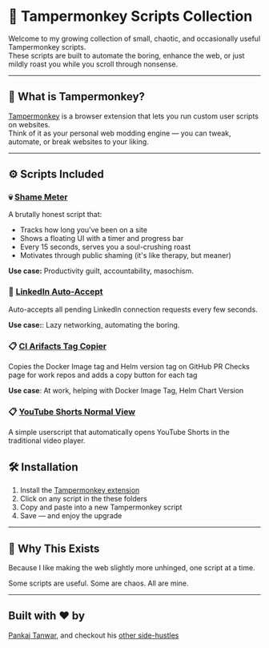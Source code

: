# 🐒 Tampermonkey Scripts Collection

Welcome to my growing collection of small, chaotic, and occasionally useful Tampermonkey scripts.  
These scripts are built to automate the boring, enhance the web, or just mildly roast you while you scroll through nonsense.

---

## 📜 What is Tampermonkey?

[Tampermonkey](https://www.tampermonkey.net/) is a browser extension that lets you run custom user scripts on websites.  
Think of it as your personal web modding engine — you can tweak, automate, or break websites to your liking.

---

## ⚙️ Scripts Included

### 💀 [Shame Meter](./shame-meter/shame-meter.user.js)

A brutally honest script that:

- Tracks how long you’ve been on a site
- Shows a floating UI with a timer and progress bar
- Every 15 seconds, serves you a soul-crushing roast
- Motivates through public shaming (it's like therapy, but meaner)

**Use case:** Productivity guilt, accountability, masochism.

### 🤝 [LinkedIn Auto-Accept](./auto-accept-linkedin-requests/auto-accept.user.js)

Auto-accepts all pending LinkedIn connection requests every few seconds.

**Use case:**: Lazy networking, automating the boring.

### 📋 [CI Arifacts Tag Copier](./github-ci-artifacts-tag-copier/tag-copier.user.js)

Copies the Docker Image tag and Helm version tag on GitHub PR Checks page for work repos and adds a copy button for each tag

**Use case**: At work, helping with Docker Image Tag, Helm Chart Version

### 📋 [YouTube Shorts Normal View](./shorts-normal-view/shorts-normal-view.user.js)

A simple userscript that automatically opens YouTube Shorts in the traditional video player.

## 🛠 Installation

1. Install the [Tampermonkey extension](https://www.tampermonkey.net/)
2. Click on any script in the these folders
3. Copy and paste into a new Tampermonkey script
4. Save — and enjoy the upgrade

---

## 🧠 Why This Exists

Because I like making the web slightly more unhinged, one script at a time.

Some scripts are useful. Some are chaos. All are mine.

---

## Built with ❤️ by

[Pankaj Tanwar](https://twitter.com/the2ndfloorguy), and checkout his [other side-hustles](https://pankajtanwar.in/side-hustles)
